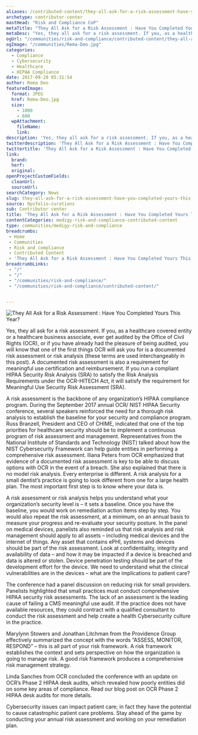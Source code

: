 ```yaml
---
aliases: /contributed-content/they-all-ask-for-a-risk-assessment-have-you-completed-yours-this-year
archetype: contributor-center
mastHead: "Risk and Compliance CoP"
metaTitle: "They All Ask for a Risk Assessment : Have You Completed Yours This Year?"
metaDesc: "Yes, they all ask for a risk assessment. If you, as a healthcare covered entity or a healthcare business associate, ever get audited by the Office of Civil Rights (OCR), or if you have already had the pleasure of being audited, you will know that one of the first things OCR will ask you for is a documented risk assessment or risk analysis (these terms are used interchangeably in this post). A documented risk assessment is also a requirement for meaningful use certification and reimbursement."
ogUrl: "/communities/risk-and-compliance/contributed-content/they-all-ask-for-a-risk-assessment-have-you-completed-yours-this-year"
ogImage: "/communities/Rema-Deo.jpg"
categories:
  - Compliance
  - Cybersecurity
  - Healthcare
  - HIPAA Compliance
date: 2017-09-28 05:31:54
author: Rema Deo
featuredImage:
  format: JPEG
  href: Rema-Deo.jpg
  size:
    - 1000
    - 600
  wpAttachment:
    fileName:
    link:
description: 'Yes, they all ask for a risk assessment. If you, as a healthcare covered entity or a healthcare business associate, ever get audited by the Office of Civil Rights (OCR), or if you have already had the pleasure of being audited, you will know that one of the first things OCR will ask you for is a documented risk assessment or risk analysis (these terms are used interchangeably in this post). A documented risk assessment is also a requirement for meaningful use certification and reimbursement.'
twitterdescription: 'They All Ask for a Risk Assessment : Have You Completed Yours This Year?'
twittertitle: 'They All Ask for a Risk Assessment : Have You Completed Yours This Year?'
link:
  brand:
  herf:
  original:
openProjectCustomFields:
  cleanUrl:
  sourceUrl:
searchCategory: News
slug: they-all-ask-for-a-risk-assessment-have-you-completed-yours-this-year
source: Opsfolio-curations
sub: Contributor center
title: 'They All Ask for a Risk Assessment : Have You Completed Yours This Year?'
contentCategories: medigy-risk-and-compliance-contributed-content
type: communities/medigy-risk-and-compliance
breadcrumbs:
 - Home
 - Communities
 - Risk and compliance
 - Contributed Content
 - 'They All Ask for a Risk Assessment : Have You Completed Yours This Year?'
breadcrumbLinks:
 - "/"
 - "/"
 - "/communities/risk-and-compliance/"
 - "/communities/risk-and-compliance/contributed-content/"


---
```

![They All Ask for a Risk Assessment : Have You Completed Yours This Year?](/images/Rema-Deo.jpg)

Yes, they all ask for a risk assessment. If you, as a healthcare covered entity or a healthcare business associate, ever get audited by the Office of Civil Rights (OCR), or if you have already had the pleasure of being audited, you will know that one of the first things OCR will ask you for is a documented risk assessment or risk analysis (these terms are used interchangeably in this post). A documented risk assessment is also a requirement for meaningful use certification and reimbursement. If you run a compliant HIPAA Security Risk Analysis (SRA) to satisfy the Risk Analysis Requirements under the OCR-HITECH Act, it will satisfy the requirement for Meaningful Use Security Risk Assessment (SRA).

A risk assessment is the backbone of any organization’s HIPAA compliance program. During the September 2017 annual OCR/ NIST HIPAA Security conference, several speakers reinforced the need for a thorough risk analysis to establish the baseline for your security and compliance program. Russ Branzell, President and CEO of CHIME, indicated that one of the top priorities for healthcare security should be to implement a continuous program of risk assessment and management. Representatives from the National Institute of Standards and Technology (NIST) talked about how the NIST Cybersecurity Framework can help guide entities in performing a comprehensive risk assessment. Iliana Peters from OCR emphasized that evidence of a documented risk assessment is key to be able to discuss options with OCR in the event of a breach. She also explained that there is no model risk analysis. Every enterprise is different. A risk analysis for a small dentist’s practice is going to look different from one for a large health plan. The most important first step is to know where your data is.

A risk assessment or risk analysis helps you understand what your organization’s security level is – it sets a baseline. Once you have the baseline, you would work on remediation action items step by step. You would also repeat the risk assessment, at a minimum, on an annual basis to measure your progress and re-evaluate your security posture. In the panel on medical devices, panelists also reminded us that risk analysis and risk management should apply to all assets – including medical devices and the internet of things. Any asset that contains ePHI, systems and devices should be part of the risk assessment. Look at confidentiality, integrity and availability of data – and how it may be impacted if a device is breached and data is altered or stolen. Device penetration testing should be part of the development effort for the device. We need to understand what the clinical vulnerabilities are in the devices – what are the implications to patient care?

The conference had a panel discussion on reducing risk for small providers. Panelists highlighted that small practices must conduct comprehensive HIPAA security risk assessments. The lack of an assessment is the leading cause of failing a CMS meaningful use audit. If the practice does not have available resources, they could contract with a qualified consultant to conduct the risk assessment and help create a health Cybersecurity culture in the practice.

Marylynn Stowers and Jonathan Litchman from the Providence Group effectively summarized the concept with the words “ASSESS, MONITOR, RESPOND” – this is all part of your risk framework. A risk framework establishes the context and sets perspective on how the organization is going to manage risk. A good risk framework produces a comprehensive risk management strategy.

Linda Sanches from OCR concluded the conference with an update on OCR’s Phase 2 HIPAA desk audits, which revealed how poorly entities did on some key areas of compliance. Read our blog post on OCR Phase 2 HIPAA desk audits for more details.

Cybersecurity issues can impact patient care; in fact they have the potential to cause catastrophic patient care problems. Stay ahead of the game by conducting your annual risk assessment and working on your remediation plan.